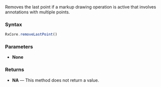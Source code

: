 Removes the last point if a markup drawing operation is active that involves annotations with multiple points.

### Syntax

```typescript
RxCore.removeLastPoint()
```

### Parameters

- **None**

### Returns

- **NA** — This method does not return a value.